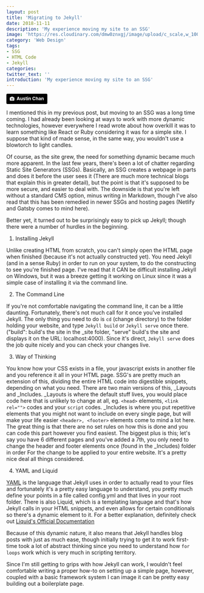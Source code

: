 ```yaml
---
layout: post
title: 'Migrating to Jekyll'
date: 2018-11-11
description: 'My experience moving my site to an SSG'
image: 'https://res.cloudinary.com/dmw0znxgj/image/upload/c_scale,w_1000/v1541954989/signs.jpg'
category: 'Web Design'
tags:
- SSG
- HTML Code
- Jekyll
categories:
twitter_text: ''
introduction: 'My experience moving my site to an SSG'
---
```

<a style="background-color:black;color:white;text-decoration:none;padding:4px 6px;font-family:-apple-system, BlinkMacSystemFont, &quot;San Francisco&quot;, &quot;Helvetica Neue&quot;, Helvetica, Ubuntu, Roboto, Noto, &quot;Segoe UI&quot;, Arial, sans-serif;font-size:12px;font-weight:bold;line-height:1.2;display:inline-block;border-radius:3px" href="https://unsplash.com/@austinchan?utm_medium=referral&amp;utm_campaign=photographer-credit&amp;utm_content=creditBadge" target="_blank" rel="noopener noreferrer" title="Download free do whatever you want high-resolution photos from Austin Chan"><span style="display:inline-block;padding:2px 3px"><svg xmlns="http://www.w3.org/2000/svg" style="height:12px;width:auto;position:relative;vertical-align:middle;top:-1px;fill:white" viewBox="0 0 32 32"><title>unsplash-logo</title><path d="M20.8 18.1c0 2.7-2.2 4.8-4.8 4.8s-4.8-2.1-4.8-4.8c0-2.7 2.2-4.8 4.8-4.8 2.7.1 4.8 2.2 4.8 4.8zm11.2-7.4v14.9c0 2.3-1.9 4.3-4.3 4.3h-23.4c-2.4 0-4.3-1.9-4.3-4.3v-15c0-2.3 1.9-4.3 4.3-4.3h3.7l.8-2.3c.4-1.1 1.7-2 2.9-2h8.6c1.2 0 2.5.9 2.9 2l.8 2.4h3.7c2.4 0 4.3 1.9 4.3 4.3zm-8.6 7.5c0-4.1-3.3-7.5-7.5-7.5-4.1 0-7.5 3.4-7.5 7.5s3.3 7.5 7.5 7.5c4.2-.1 7.5-3.4 7.5-7.5z"></path></svg></span><span style="display:inline-block;padding:2px 3px">Austin Chan</span></a>

I mentioned this in my previous post, but moving to an SSG was a long time coming. 
I had already been looking at ways to work with more dynamic technologies, however everywhere I read wrote about how overkill it was to learn something like React or Ruby considering it was for a simple site. I suppose that kind of made sense, in the same way, you wouldn't use a blowtorch to light candles.

Of course, as the site grew, the need for something dynamic became much more apparent. In the last few years, there's been a lot of chatter regarding Static Site Generators (SSGs). Basically, an SSG creates a webpage in parts and does it before the user sees it (There are much more technical blogs that explain this in greater detail), but the point is that it's supposed to be more secure, and easier to deal with. The downside is that you're left without a standard CMS option, minus writing in Markdown, though I've also read that this has been remedied in newer SSGs and hosting pages (Netlify and Gatsby comes to mind here).

Better yet, it turned out to be surprisingly easy to pick up Jekyll; though there were a number of hurdles in the beginning. 

1. Installing Jekyll

Unlike creating HTML from scratch, you can't simply open the HTML page when finished (because it's not actually constructed yet). You need Jekyll (and in a sense Ruby) in order to run on your system, to do the constructing to see you're finished page. I've read that it CAN be difficult installing Jekyll on Windows, but it was a breeze getting it working on Linux since it was a simple case of installing it via the command line.

2. The Command Line

If you're not comfortable navigating the command line, it can be a little daunting. Fortunately, there's not much call for it once you've installed Jekyll. The only thing you need to do is `cd` (change directory) to the folder holding your website, and type `Jekyll build` or `Jekyll serve` once there. ("build": build's the site in the \_site folder, "serve" build's the site and displays it on the URL: localhost:4000). Since it's direct, `Jekyll serve` does the job quite nicely and you can check your changes live.

3. Way of Thinking

You know how your CSS exists in a file, your javascript exists in another file and you reference it all in your HTML page. SSG's are pretty much an extension of this, dividing the entire HTML code into digestible snippets, depending on what you need. There are two main versions of this, \_Layouts and \_Includes. 
\_Layouts is where the default stuff lives, you would place code here that is unlikely to change at all, eg.  `<head>` elements, `<link rel="">` codes and your `script` codes.
\_Includes is where you put repetitive elements that you might not want to include on every single page, but will make your life easier `<header>, <footer>` elements come to mind a lot here.
The great thing is that there are no set rules on how this is done and you can code this part however you find easiest. The biggest plus is this; let's say you have 6 different pages and you've added a 7th, you only need to change the header and footer elements once (found in the \_Includes) folder in order For the change to be applied to your entire website.
It's a pretty nice deal all things considered.

4. YAML and Liquid

[YAML](http://yaml.org/) is the language that Jekyll uses in order to actually read to your files and fortunately it's a pretty easy language to understand, you pretty much define your points in a file called config.yml and that lives in your root folder. There is also Liquid, which is a templating language and that's how Jekyll calls in your HTML snippets, and even allows for certain conditionals so there's a dynamic element to it.
For a better explanation, definitely check out [Liquid's Official Documentation](https://shopify.github.io/liquid/basics/introduction/ "Liquid's Official Documentation")

Because of this dynamic nature, it also means that Jekyll handles blog posts with just as much ease, though initially trying to get it to work first-time took a lot of abstract thinking since you need to understand how `for loops` work which is very much in scripting territory. 

Since I'm still getting to grips with how Jekyll can work, I wouldn't feel comfortable writing a proper how-to on setting up a simple page, however, coupled with a basic framework system I can image it can be pretty easy building out a boilerplate page.
